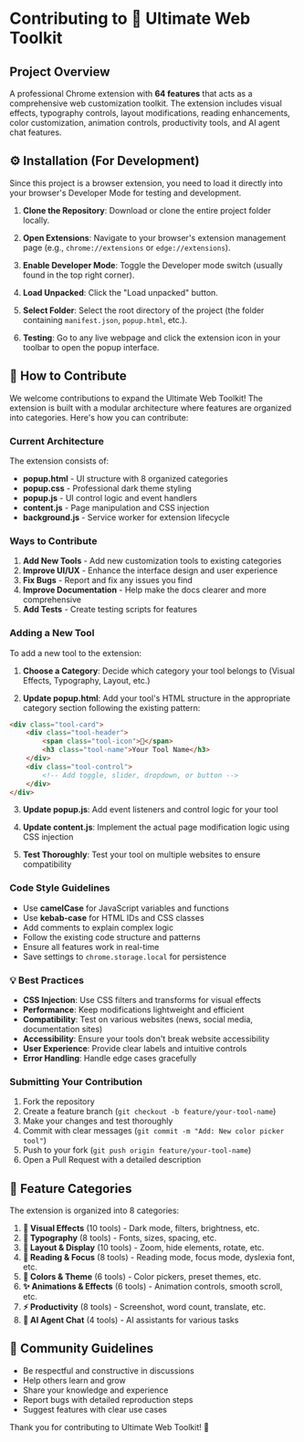 # Contributing to 🚀 Ultimate Web Toolkit

## Project Overview

A professional Chrome extension with **64 features** that acts as a comprehensive web customization toolkit. The extension includes visual effects, typography controls, layout modifications, reading enhancements, color customization, animation controls, productivity tools, and AI agent chat features.

## ⚙️ Installation (For Development)

Since this project is a browser extension, you need to load it directly into your browser's Developer Mode for testing and development.

1. **Clone the Repository**: Download or clone the entire project folder locally.

2. **Open Extensions**: Navigate to your browser's extension management page (e.g., `chrome://extensions` or `edge://extensions`).

3. **Enable Developer Mode**: Toggle the Developer mode switch (usually found in the top right corner).

4. **Load Unpacked**: Click the "Load unpacked" button.

5. **Select Folder**: Select the root directory of the project (the folder containing `manifest.json`, `popup.html`, etc.).

6. **Testing**: Go to any live webpage and click the extension icon in your toolbar to open the popup interface.

## 🚀 How to Contribute

We welcome contributions to expand the Ultimate Web Toolkit! The extension is built with a modular architecture where features are organized into categories. Here's how you can contribute:

### Current Architecture

The extension consists of:
- **popup.html** - UI structure with 8 organized categories
- **popup.css** - Professional dark theme styling
- **popup.js** - UI control logic and event handlers
- **content.js** - Page manipulation and CSS injection
- **background.js** - Service worker for extension lifecycle

### Ways to Contribute

1. **Add New Tools** - Add new customization tools to existing categories
2. **Improve UI/UX** - Enhance the interface design and user experience
3. **Fix Bugs** - Report and fix any issues you find
4. **Improve Documentation** - Help make the docs clearer and more comprehensive
5. **Add Tests** - Create testing scripts for features

### Adding a New Tool

To add a new tool to the extension:

1. **Choose a Category**: Decide which category your tool belongs to (Visual Effects, Typography, Layout, etc.)

2. **Update popup.html**: Add your tool's HTML structure in the appropriate category section following the existing pattern:
```html
<div class="tool-card">
    <div class="tool-header">
        <span class="tool-icon">🎨</span>
        <h3 class="tool-name">Your Tool Name</h3>
    </div>
    <div class="tool-control">
        <!-- Add toggle, slider, dropdown, or button -->
    </div>
</div>
```

3. **Update popup.js**: Add event listeners and control logic for your tool

4. **Update content.js**: Implement the actual page modification logic using CSS injection

5. **Test Thoroughly**: Test your tool on multiple websites to ensure compatibility

### Code Style Guidelines

- Use **camelCase** for JavaScript variables and functions
- Use **kebab-case** for HTML IDs and CSS classes
- Add comments to explain complex logic
- Follow the existing code structure and patterns
- Ensure all features work in real-time
- Save settings to `chrome.storage.local` for persistence

### 💡 Best Practices

- **CSS Injection**: Use CSS filters and transforms for visual effects
- **Performance**: Keep modifications lightweight and efficient
- **Compatibility**: Test on various websites (news, social media, documentation sites)
- **Accessibility**: Ensure your tools don't break website accessibility
- **User Experience**: Provide clear labels and intuitive controls
- **Error Handling**: Handle edge cases gracefully

### Submitting Your Contribution

1. Fork the repository
2. Create a feature branch (`git checkout -b feature/your-tool-name`)
3. Make your changes and test thoroughly
4. Commit with clear messages (`git commit -m "Add: New color picker tool"`)
5. Push to your fork (`git push origin feature/your-tool-name`)
6. Open a Pull Request with a detailed description

## 📝 Feature Categories

The extension is organized into 8 categories:

1. **🎨 Visual Effects** (10 tools) - Dark mode, filters, brightness, etc.
2. **📝 Typography** (8 tools) - Fonts, sizes, spacing, etc.
3. **📐 Layout & Display** (10 tools) - Zoom, hide elements, rotate, etc.
4. **📖 Reading & Focus** (8 tools) - Reading mode, focus mode, dyslexia font, etc.
5. **🎨 Colors & Theme** (6 tools) - Color pickers, preset themes, etc.
6. **✨ Animations & Effects** (6 tools) - Animation controls, smooth scroll, etc.
7. **⚡ Productivity** (8 tools) - Screenshot, word count, translate, etc.
8. **🤖 AI Agent Chat** (4 tools) - AI assistants for various tasks

## 🤝 Community Guidelines

- Be respectful and constructive in discussions
- Help others learn and grow
- Share your knowledge and experience
- Report bugs with detailed reproduction steps
- Suggest features with clear use cases

Thank you for contributing to Ultimate Web Toolkit! 🚀